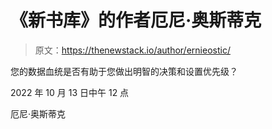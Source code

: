 # 《新书库》的作者厄尼·奥斯蒂克

> 原文：<https://thenewstack.io/author/ernieostic/>

您的数据血统是否有助于您做出明智的决策和设置优先级？

2022 年 10 月 13 日中午 12 点

厄尼·奥斯蒂克